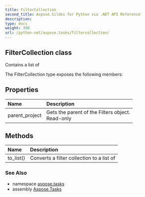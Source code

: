 ```yaml
---
title: FilterCollection
second_title: Aspose.Sildes for Python via .NET API Reference
description: 
type: docs
weight: 350
url: /python-net/aspose.tasks/filtercollection/
---
```


## FilterCollection class

Contains a list of

The FilterCollection type exposes the following members:
## Properties
| Name | Description |
| :- | :- |
|parent_project|Gets the parent of the Filters object.<br/>            Read-only|
## Methods
| Name | Description |
| :- | :- |
|to_list()|Converts a filter collection to a list of|

### See Also

* namespace [aspose.tasks](../../aspose.tasks/)
* assembly [Aspose.Tasks](/tasks/python-net/)

